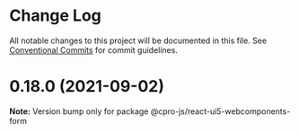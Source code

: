 # Change Log

All notable changes to this project will be documented in this file.
See [Conventional Commits](https://conventionalcommits.org) for commit guidelines.

# 0.18.0 (2021-09-02)

**Note:** Version bump only for package @cpro-js/react-ui5-webcomponents-form
